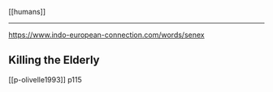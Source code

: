 [[humans]]

---

https://www.indo-european-connection.com/words/senex

## Killing the Elderly
[[p-olivelle1993]] p115